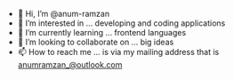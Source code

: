 - 👋 Hi, I’m @anum-ramzan
- 👀 I’m interested in ... developing and coding applications
- 🌱 I’m currently learning ... frontend languages
- 💞️ I’m looking to collaborate on ... big ideas
- 📫 How to reach me ... is via my mailing address that is anumramzan_@outlook.com

<!---
anum-ramzan/anum-ramzan is a ✨ special ✨ repository because its `README.md` (this file) appears on your GitHub profile.
You can click the Preview link to take a look at your changes.
--->
